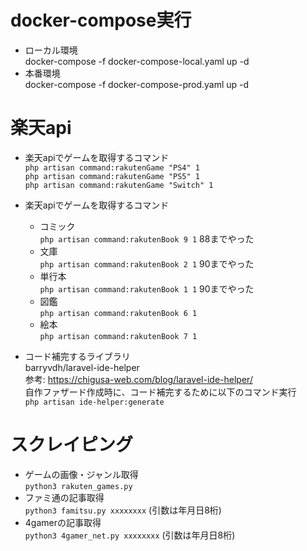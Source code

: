 # docker-compose実行
- ローカル環境  
docker-compose -f docker-compose-local.yaml up -d
- 本番環境  
docker-compose -f docker-compose-prod.yaml up -d


# 楽天api
- 楽天apiでゲームを取得するコマンド  
`php artisan command:rakutenGame "PS4" 1`  
`php artisan command:rakutenGame "PS5" 1`  
`php artisan command:rakutenGame "Switch" 1`  

- 楽天apiでゲームを取得するコマンド 
  - コミック  
  `php artisan command:rakutenBook 9 1`  88までやった
  - 文庫  
  `php artisan command:rakutenBook 2 1`  90までやった
  - 単行本  
  `php artisan command:rakutenBook 1 1`  90までやった
  - 図鑑  
  `php artisan command:rakutenBook 6 1`  
  - 絵本  
  `php artisan command:rakutenBook 7 1`  





- コード補完するライブラリ  
barryvdh/laravel-ide-helper  
参考: https://chigusa-web.com/blog/laravel-ide-helper/   
自作ファザード作成時に、コード補完するために以下のコマンド実行  
`php artisan ide-helper:generate`


# スクレイピング
- ゲームの画像・ジャンル取得  
`python3 rakuten_games.py`
- ファミ通の記事取得  
`python3 famitsu.py xxxxxxxx` (引数は年月日8桁) 
- 4gamerの記事取得  
`python3 4gamer_net.py xxxxxxxx` (引数は年月日8桁) 
